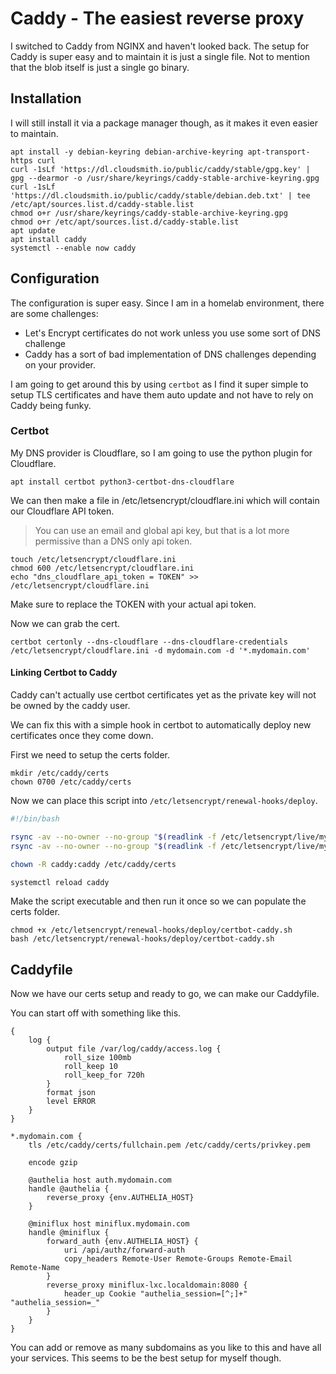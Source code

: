 # Caddy - The easiest reverse proxy

I switched to Caddy from NGINX and haven't looked back. The setup for Caddy is super easy and to maintain it is just a single file. Not to mention that the blob itself is just a single go binary.

## Installation 

I will still install it via a package manager though, as it makes it even easier to maintain.

```shell
apt install -y debian-keyring debian-archive-keyring apt-transport-https curl
curl -1sLf 'https://dl.cloudsmith.io/public/caddy/stable/gpg.key' | gpg --dearmor -o /usr/share/keyrings/caddy-stable-archive-keyring.gpg
curl -1sLf 'https://dl.cloudsmith.io/public/caddy/stable/debian.deb.txt' | tee /etc/apt/sources.list.d/caddy-stable.list
chmod o+r /usr/share/keyrings/caddy-stable-archive-keyring.gpg
chmod o+r /etc/apt/sources.list.d/caddy-stable.list
apt update
apt install caddy
systemctl --enable now caddy
```

## Configuration

The configuration is super easy. Since I am in a homelab environment, there are some challenges:

- Let's Encrypt certificates do not work unless you use some sort of DNS challenge
- Caddy has a sort of bad implementation of DNS challenges depending on your provider.

I am going to get around this by using `certbot` as I find it super simple to setup TLS certificates and have them auto update and not have to rely on Caddy being funky.

### Certbot

My DNS provider is Cloudflare, so I am going to use the python plugin for Cloudflare.

```shell
apt install certbot python3-certbot-dns-cloudflare
```

We can then make a file in /etc/letsencrypt/cloudflare.ini which will contain our Cloudflare API token.

> You can use an email and global api key, but that is a lot more permissive than a DNS only api token.

```shell
touch /etc/letsencrypt/cloudflare.ini
chmod 600 /etc/letsencrypt/cloudflare.ini
echo "dns_cloudflare_api_token = TOKEN" >> /etc/letsencrypt/cloudflare.ini
```

Make sure to replace the TOKEN with your actual api token.

Now we can grab the cert.

```shell
certbot certonly --dns-cloudflare --dns-cloudflare-credentials /etc/letsencrypt/cloudflare.ini -d mydomain.com -d '*.mydomain.com'
```

#### Linking Certbot to Caddy

Caddy can't actually use certbot certificates yet as the private key will not be owned by the caddy user.

We can fix this with a simple hook in certbot to automatically deploy new certificates once they come down.

First we need to setup the certs folder.

```shell
mkdir /etc/caddy/certs
chown 0700 /etc/caddy/certs
```

Now we can place this script into `/etc/letsencrypt/renewal-hooks/deploy`.

```bash
#!/bin/bash

rsync -av --no-owner --no-group "$(readlink -f /etc/letsencrypt/live/mydomain.com/fullchain.pem)" /etc/caddy/certs/fullchain.pem
rsync -av --no-owner --no-group "$(readlink -f /etc/letsencrypt/live/mydomain.com/privkey.pem)" /etc/caddy/certs/privkey.pem

chown -R caddy:caddy /etc/caddy/certs

systemctl reload caddy
```

Make the script executable and then run it once so we can populate the certs folder.

```shell
chmod +x /etc/letsencrypt/renewal-hooks/deploy/certbot-caddy.sh
bash /etc/letsencrypt/renewal-hooks/deploy/certbot-caddy.sh
```

## Caddyfile

Now we have our certs setup and ready to go, we can make our Caddyfile.

You can start off with something like this.

```caddyfile
{
	log {
		output file /var/log/caddy/access.log {
			roll_size 100mb
			roll_keep 10
			roll_keep_for 720h
		}
		format json
		level ERROR
	}
}

*.mydomain.com {
	tls /etc/caddy/certs/fullchain.pem /etc/caddy/certs/privkey.pem

	encode gzip

	@authelia host auth.mydomain.com
	handle @authelia {
		reverse_proxy {env.AUTHELIA_HOST}
	}

	@miniflux host miniflux.mydomain.com
	handle @miniflux {
		forward_auth {env.AUTHELIA_HOST} {
			uri /api/authz/forward-auth
			copy_headers Remote-User Remote-Groups Remote-Email Remote-Name
		}
		reverse_proxy miniflux-lxc.localdomain:8080 {
			header_up Cookie "authelia_session=[^;]+" "authelia_session=_"
		}
	}
}
```

You can add or remove as many subdomains as you like to this and have all your services. This seems to be the best setup for myself though.
